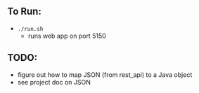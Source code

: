 
To Run:
---------

* `./run.sh`
    - runs web app on port 5150

TODO:
---------

* figure out how to map JSON (from rest_api) to a Java object
* see project doc on JSON

